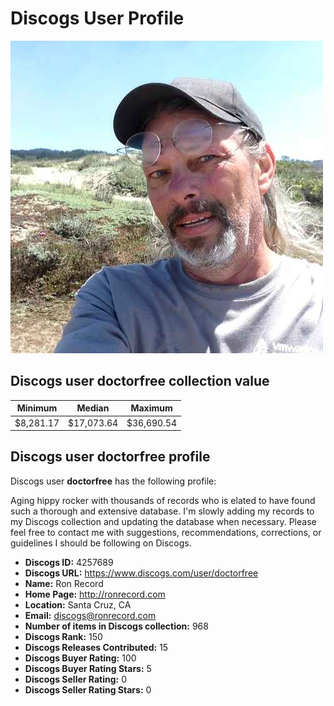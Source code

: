 # Discogs User Profile

![](assets/doctorfree_discogs_avatar.png)


## Discogs user doctorfree collection value

| **Minimum** | **Median** | **Maximum** |
|-------------|------------|-------------|
| $8,281.17 | $17,073.64 | $36,690.54 |
## Discogs user doctorfree profile

Discogs user **doctorfree** has the following profile:

Aging hippy rocker with thousands of records who is elated to have found such a thorough and extensive database. I'm slowly adding my records to my Discogs collection and updating the database when necessary. Please feel free to contact me with suggestions, recommendations, corrections, or guidelines I should be following on Discogs.

- **Discogs ID:** 4257689
- **Discogs URL:** https://www.discogs.com/user/doctorfree
- **Name:** Ron Record
- **Home Page:** http://ronrecord.com
- **Location:** Santa Cruz, CA
- **Email:** discogs@ronrecord.com
- **Number of items in Discogs collection:** 968
- **Discogs Rank:** 150
- **Discogs Releases Contributed:** 15
- **Discogs Buyer Rating:** 100
- **Discogs Buyer Rating Stars:** 5
- **Discogs Seller Rating:** 0
- **Discogs Seller Rating Stars:** 0

